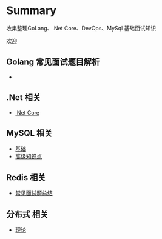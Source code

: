 # Summary

收集整理GoLang、.Net Core、DevOps、MySql 基础面试知识

欢迎

## Golang 常见面试题目解析
- 

## .Net 相关 
- [.Net Core](.net/.NetCore.md)

## MySQL 相关
- [基础](mysql/MySQL基础.md)
- [高级知识点](mysql/MySQL高级知识点.md)

## Redis 相关
- [常见面试题总结](redis/Redis.md)

## 分布式 相关
- [理论](distributed/分布式理论.md)

